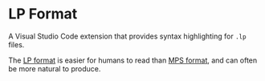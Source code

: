 # LP Format

A Visual Studio Code extension that provides syntax highlighting for `.lp` files.

The [LP format](https://docs.gurobi.com/projects/optimizer/en/current/reference/fileformats/modelformats.html#lp-format) is easier for humans to read than [MPS format](https://en.wikipedia.org/wiki/MPS_(format)), and can often be more natural to produce.